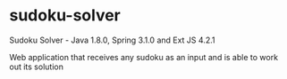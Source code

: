 # sudoku-solver
Sudoku Solver - Java 1.8.0, Spring 3.1.0 and Ext JS 4.2.1

Web application that receives any sudoku as an input and is able to work out its solution
